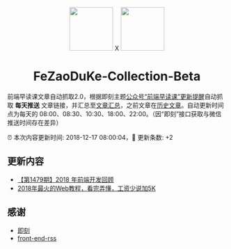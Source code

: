 <div align="center"><img width="100" src="https://pic-txcdn.ruguoapp.com/Fk5FEKD_ctb3mNX--KqpCp5oyHaw.png?imageView2/1/w/300/h/300/format/jpeg/q/80" /> X <img width="100" src="https://avatars0.githubusercontent.com/u/3774016?s=460&v=4" /><h1>FeZaoDuKe-Collection-Beta</h1></div>

前端早读课文章自动抓取2.0，根据即刻主题[公众号“前端早读课”更新提醒](https://web.okjike.com/topic/5848cace8a16f9001084a79d/official)自动抓取 **每天推送** 文章链接，并汇总至[文章汇总](./SUMMARY.md)，之前文章在[历史文章](./HISTORY.md)。自动更新时间点为每天的 08:00、08:30、10:30、18:00、22:00。（因“即刻”接口获取与微信推送时间存在差异）

:alarm_clock: 本次内容更新时间: 2018-12-17 08:00:04，:rocket: 更新条数: +2

## 更新内容
- [【第1479期】2018 年前端开发回顾](http://mp.weixin.qq.com/s?__biz=MjM5MTA1MjAxMQ%3D%3D&mid=2651230731&idx=2&sn=81e605f683816773bce4e7033f0f2563#wechat_redirect)
- [2018年最火的Web教程，看完弄懂，工资少说加5K](http://mp.weixin.qq.com/s?__biz=MjM5MTA1MjAxMQ%3D%3D&mid=2651230731&idx=1&sn=c6e8557dbd56040e520cf3de2cc17f7c#wechat_redirect)


## 感谢
- [即刻](https://web.okjike.com/feed)
- [front-end-rss](https://github.com/chanceyu/front-end-rss)